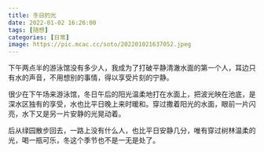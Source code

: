 ```yaml
---
title: 冬日的光
date: 2022-01-02 16:26:00
tags: [随想]
categories: [日常]
image: https://pic.mcac.cc/soto/202201021637052.jpeg
---
```


下午两点半的游泳馆没有多少人，我成为了打破平静清澈水面的第一个人，耳边只有水的声音，不用想别的事情，得以享受片刻的宁静。

很少在下午场来游泳馆，冬日午后的阳光温柔地打在水面上，把波光映在池底，是深水区独有的享受，水也比平日晚上来时暖和。穿过撒着阳光的水面，眼前一片闪亮，水下又是另一片安静的光晃动着。

后从绿园散步回去，一路上没有什么人，也比平日安静几分，唯有穿过树林温柔的光，喝一瓶可乐，冬这个季节也不是一无是处了。
